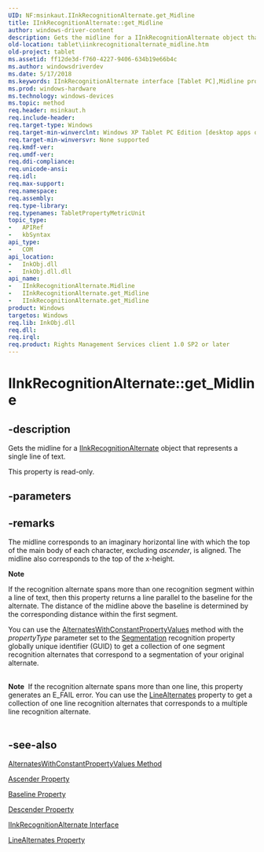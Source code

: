 ```yaml
---
UID: NF:msinkaut.IInkRecognitionAlternate.get_Midline
title: IInkRecognitionAlternate::get_Midline
author: windows-driver-content
description: Gets the midline for a IInkRecognitionAlternate object that represents a single line of text.
old-location: tablet\iinkrecognitionalternate_midline.htm
old-project: tablet
ms.assetid: ff12de3d-f760-4227-9406-634b19e66b4c
ms.author: windowsdriverdev
ms.date: 5/17/2018
ms.keywords: IInkRecognitionAlternate interface [Tablet PC],Midline property, IInkRecognitionAlternate.Midline, IInkRecognitionAlternate.get_Midline, IInkRecognitionAlternate::Midline, IInkRecognitionAlternate::get_Midline, Midline property [Tablet PC], Midline property [Tablet PC],IInkRecognitionAlternate interface, ff12de3d-f760-4227-9406-634b19e66b4c, get_Midline, msinkaut/IInkRecognitionAlternate::Midline, msinkaut/IInkRecognitionAlternate::get_Midline, tablet.iinkrecognitionalternate_midline
ms.prod: windows-hardware
ms.technology: windows-devices
ms.topic: method
req.header: msinkaut.h
req.include-header: 
req.target-type: Windows
req.target-min-winverclnt: Windows XP Tablet PC Edition [desktop apps only]
req.target-min-winversvr: None supported
req.kmdf-ver: 
req.umdf-ver: 
req.ddi-compliance: 
req.unicode-ansi: 
req.idl: 
req.max-support: 
req.namespace: 
req.assembly: 
req.type-library: 
req.typenames: TabletPropertyMetricUnit
topic_type:
-	APIRef
-	kbSyntax
api_type:
-	COM
api_location:
-	InkObj.dll
-	InkObj.dll.dll
api_name:
-	IInkRecognitionAlternate.Midline
-	IInkRecognitionAlternate.get_Midline
-	IInkRecognitionAlternate.get_Midline
product: Windows
targetos: Windows
req.lib: InkObj.dll
req.dll: 
req.irql: 
req.product: Rights Management Services client 1.0 SP2 or later
---
```


# IInkRecognitionAlternate::get_Midline


## -description



Gets the midline for a <a href="https://msdn.microsoft.com/219e96ee-6492-4f76-9928-f2e8dc28493d">IInkRecognitionAlternate</a> object that represents a single line of text.



This property is read-only.


## -parameters


## -remarks



The midline corresponds to an imaginary horizontal line with which the top of the main body of each character, excluding <i>ascender</i>, is aligned. The midline also corresponds to the top of the x-height.

<div class="alert"><b>Note</b>  <p class="note">If the recognition alternate  spans more than one recognition segment within a line of text, then this property returns a line parallel to the baseline for the alternate. The distance of the midline above the baseline is determined by the corresponding distance within the first segment.

<p class="note">You can use the <a href="https://msdn.microsoft.com/6c199960-e0ee-4370-a302-a45a3dbe8b28">AlternatesWithConstantPropertyValues</a> method with the <i>propertyType</i> parameter set to the <a href="https://msdn.microsoft.com/2bfb0cbf-73a3-4e83-a4e9-f0803bd3dee8">Segmentation</a> recognition property globally unique identifier (GUID) to get a collection of one segment recognition alternates that correspond to a segmentation of your original alternate.

</div>
<div> </div>
<div class="alert"><b>Note</b>  If the recognition alternate spans more than one line, this property generates an E_FAIL error. You can use the <a href="https://msdn.microsoft.com/ccdf3092-b0a0-4626-b614-164548b1ca72">LineAlternates</a> property to get a collection of one line recognition alternates that corresponds to a multiple line recognition alternate.</div>
<div> </div>



## -see-also




<a href="https://msdn.microsoft.com/6c199960-e0ee-4370-a302-a45a3dbe8b28">AlternatesWithConstantPropertyValues Method</a>



<a href="https://msdn.microsoft.com/4cc7bd86-e098-4de7-a73a-b878cba37e88">Ascender Property</a>



<a href="https://msdn.microsoft.com/5fb53534-b15f-44e8-8bb3-31d6ba3a9bb4">Baseline Property</a>



<a href="https://msdn.microsoft.com/52507911-b48c-47a9-8046-3000ed61e3c8">Descender Property</a>



<a href="https://msdn.microsoft.com/219e96ee-6492-4f76-9928-f2e8dc28493d">IInkRecognitionAlternate Interface</a>



<a href="https://msdn.microsoft.com/ccdf3092-b0a0-4626-b614-164548b1ca72">LineAlternates Property</a>
 

 

